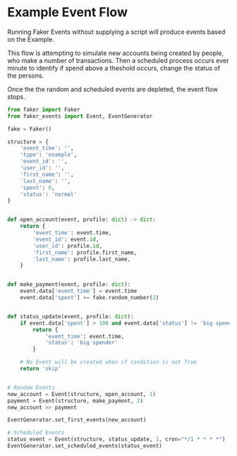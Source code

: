 # Example Event Flow

Running Faker Events without supplying a script will produce events based on
the Example.

This flow is attempting to simulate new accounts being created by people, who
make a number of transactions.  Then a scheduled process occurs ever minute to
identify if spend above a theshold occurs, change the status of the persons.

Once the the random and scheduled events are depleted, the event flow stops.

```python
from faker import Faker
from faker_events import Event, EventGenerator

fake = Faker()

structure = {
    'event_time': '',
    'type': 'example',
    'event_id': '',
    'user_id': '',
    'first_name': '',
    'last_name': '',
    'spent': 0,
    'status': 'normal'
}


def open_account(event, profile: dict) -> dict:
    return {
        'event_time': event.time,
        'event_id': event.id,
        'user_id': profile.id,
        'first_name': profile.first_name,
        'last_name': profile.last_name,
    }


def make_payment(event, profile: dict):
    event.data['event_time'] = event.time
    event.data['spent'] += fake.random_number(2)


def status_update(event, profile: dict):
    if event.data['spent'] > 100 and event.data['status'] != 'big spender':
        return {
            'event_time': event.time,
            'status': 'big spender'
        }

    # No Event will be created when if condition is not True
    return 'skip'


# Random Events
new_account = Event(structure, open_account, 1)
payment = Event(structure, make_payment, 2)
new_account >> payment

EventGenerator.set_first_events(new_account)

# Scheduled Events
status_event = Event(structure, status_update, 1, cron="*/1 * * * *")
EventGenerator.set_scheduled_events(status_event)
```
